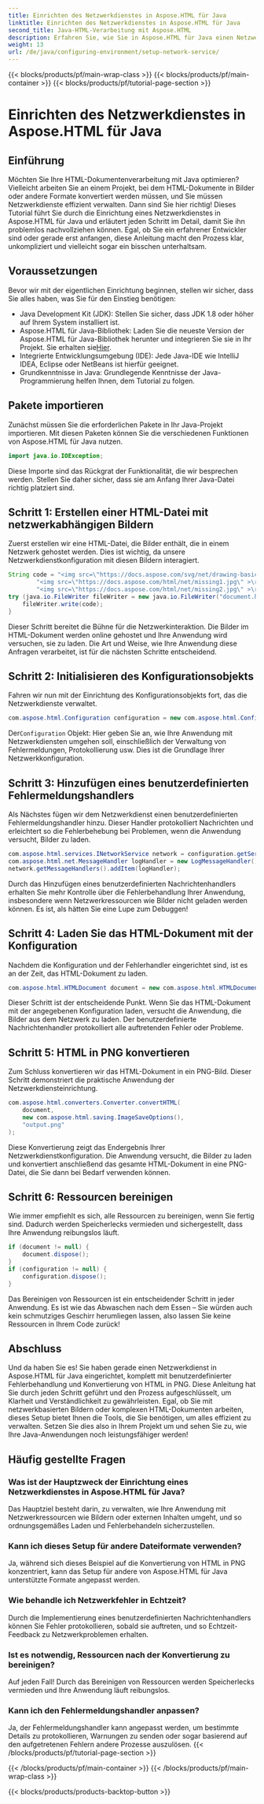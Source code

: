 ```yaml
---
title: Einrichten des Netzwerkdienstes in Aspose.HTML für Java
linktitle: Einrichten des Netzwerkdienstes in Aspose.HTML für Java
second_title: Java-HTML-Verarbeitung mit Aspose.HTML
description: Erfahren Sie, wie Sie in Aspose.HTML für Java einen Netzwerkdienst einrichten, Netzwerkressourcen verwalten und HTML mit benutzerdefinierter Fehlerbehandlung in PNG konvertieren.
weight: 13
url: /de/java/configuring-environment/setup-network-service/
---
```


{{< blocks/products/pf/main-wrap-class >}}
{{< blocks/products/pf/main-container >}}
{{< blocks/products/pf/tutorial-page-section >}}

# Einrichten des Netzwerkdienstes in Aspose.HTML für Java

## Einführung
Möchten Sie Ihre HTML-Dokumentenverarbeitung mit Java optimieren? Vielleicht arbeiten Sie an einem Projekt, bei dem HTML-Dokumente in Bilder oder andere Formate konvertiert werden müssen, und Sie müssen Netzwerkdienste effizient verwalten. Dann sind Sie hier richtig! Dieses Tutorial führt Sie durch die Einrichtung eines Netzwerkdienstes in Aspose.HTML für Java und erläutert jeden Schritt im Detail, damit Sie ihn problemlos nachvollziehen können. Egal, ob Sie ein erfahrener Entwickler sind oder gerade erst anfangen, diese Anleitung macht den Prozess klar, unkompliziert und vielleicht sogar ein bisschen unterhaltsam.
## Voraussetzungen
Bevor wir mit der eigentlichen Einrichtung beginnen, stellen wir sicher, dass Sie alles haben, was Sie für den Einstieg benötigen:
- Java Development Kit (JDK): Stellen Sie sicher, dass JDK 1.8 oder höher auf Ihrem System installiert ist.
-  Aspose.HTML für Java-Bibliothek: Laden Sie die neueste Version der Aspose.HTML für Java-Bibliothek herunter und integrieren Sie sie in Ihr Projekt. Sie erhalten sie[Hier](https://releases.aspose.com/html/java/).
- Integrierte Entwicklungsumgebung (IDE): Jede Java-IDE wie IntelliJ IDEA, Eclipse oder NetBeans ist hierfür geeignet.
- Grundkenntnisse in Java: Grundlegende Kenntnisse der Java-Programmierung helfen Ihnen, dem Tutorial zu folgen.
## Pakete importieren
Zunächst müssen Sie die erforderlichen Pakete in Ihr Java-Projekt importieren. Mit diesen Paketen können Sie die verschiedenen Funktionen von Aspose.HTML für Java nutzen.
```java
import java.io.IOException;
```
Diese Importe sind das Rückgrat der Funktionalität, die wir besprechen werden. Stellen Sie daher sicher, dass sie am Anfang Ihrer Java-Datei richtig platziert sind.

## Schritt 1: Erstellen einer HTML-Datei mit netzwerkabhängigen Bildern
Zuerst erstellen wir eine HTML-Datei, die Bilder enthält, die in einem Netzwerk gehostet werden. Dies ist wichtig, da unsere Netzwerkdienstkonfiguration mit diesen Bildern interagiert.
```java
String code = "<img src=\"https://docs.aspose.com/svg/net/drawing-basics/filters-and-gradients/park.jpg\" >\r\n" +
		"<img src=\"https://docs.aspose.com/html/net/missing1.jpg\" >\r\n" +
		"<img src=\"https://docs.aspose.com/html/net/missing2.jpg\" >\r\n";
try (java.io.FileWriter fileWriter = new java.io.FileWriter("document.html")) {
	fileWriter.write(code);
}
```
Dieser Schritt bereitet die Bühne für die Netzwerkinteraktion. Die Bilder im HTML-Dokument werden online gehostet und Ihre Anwendung wird versuchen, sie zu laden. Die Art und Weise, wie Ihre Anwendung diese Anfragen verarbeitet, ist für die nächsten Schritte entscheidend.
## Schritt 2: Initialisieren des Konfigurationsobjekts
Fahren wir nun mit der Einrichtung des Konfigurationsobjekts fort, das die Netzwerkdienste verwaltet.
```java
com.aspose.html.Configuration configuration = new com.aspose.html.Configuration();
```
 Der`Configuration` Objekt: Hier geben Sie an, wie Ihre Anwendung mit Netzwerkdiensten umgehen soll, einschließlich der Verwaltung von Fehlermeldungen, Protokollierung usw. Dies ist die Grundlage Ihrer Netzwerkkonfiguration.
## Schritt 3: Hinzufügen eines benutzerdefinierten Fehlermeldungshandlers
Als Nächstes fügen wir dem Netzwerkdienst einen benutzerdefinierten Fehlermeldungshandler hinzu. Dieser Handler protokolliert Nachrichten und erleichtert so die Fehlerbehebung bei Problemen, wenn die Anwendung versucht, Bilder zu laden.
```java
com.aspose.html.services.INetworkService network = configuration.getService(com.aspose.html.services.INetworkService.class);
com.aspose.html.net.MessageHandler logHandler = new LogMessageHandler();
network.getMessageHandlers().addItem(logHandler);
```

Durch das Hinzufügen eines benutzerdefinierten Nachrichtenhandlers erhalten Sie mehr Kontrolle über die Fehlerbehandlung Ihrer Anwendung, insbesondere wenn Netzwerkressourcen wie Bilder nicht geladen werden können. Es ist, als hätten Sie eine Lupe zum Debuggen!
## Schritt 4: Laden Sie das HTML-Dokument mit der Konfiguration

Nachdem die Konfiguration und der Fehlerhandler eingerichtet sind, ist es an der Zeit, das HTML-Dokument zu laden.
```java
com.aspose.html.HTMLDocument document = new com.aspose.html.HTMLDocument("document.html", configuration);
```
Dieser Schritt ist der entscheidende Punkt. Wenn Sie das HTML-Dokument mit der angegebenen Konfiguration laden, versucht die Anwendung, die Bilder aus dem Netzwerk zu laden. Der benutzerdefinierte Nachrichtenhandler protokolliert alle auftretenden Fehler oder Probleme.
## Schritt 5: HTML in PNG konvertieren
Zum Schluss konvertieren wir das HTML-Dokument in ein PNG-Bild. Dieser Schritt demonstriert die praktische Anwendung der Netzwerkdiensteinrichtung.
```java
com.aspose.html.converters.Converter.convertHTML(
	document,
	new com.aspose.html.saving.ImageSaveOptions(),
	"output.png"
);
```
Diese Konvertierung zeigt das Endergebnis Ihrer Netzwerkdienstkonfiguration. Die Anwendung versucht, die Bilder zu laden und konvertiert anschließend das gesamte HTML-Dokument in eine PNG-Datei, die Sie dann bei Bedarf verwenden können.
## Schritt 6: Ressourcen bereinigen
Wie immer empfiehlt es sich, alle Ressourcen zu bereinigen, wenn Sie fertig sind. Dadurch werden Speicherlecks vermieden und sichergestellt, dass Ihre Anwendung reibungslos läuft.
```java
if (document != null) {
	document.dispose();
}
if (configuration != null) {
	configuration.dispose();
}
```
Das Bereinigen von Ressourcen ist ein entscheidender Schritt in jeder Anwendung. Es ist wie das Abwaschen nach dem Essen – Sie würden auch kein schmutziges Geschirr herumliegen lassen, also lassen Sie keine Ressourcen in Ihrem Code zurück!

## Abschluss
Und da haben Sie es! Sie haben gerade einen Netzwerkdienst in Aspose.HTML für Java eingerichtet, komplett mit benutzerdefinierter Fehlerbehandlung und Konvertierung von HTML in PNG. Diese Anleitung hat Sie durch jeden Schritt geführt und den Prozess aufgeschlüsselt, um Klarheit und Verständlichkeit zu gewährleisten. Egal, ob Sie mit netzwerkbasierten Bildern oder komplexen HTML-Dokumenten arbeiten, dieses Setup bietet Ihnen die Tools, die Sie benötigen, um alles effizient zu verwalten. Setzen Sie dies also in Ihrem Projekt um und sehen Sie zu, wie Ihre Java-Anwendungen noch leistungsfähiger werden!
## Häufig gestellte Fragen
### Was ist der Hauptzweck der Einrichtung eines Netzwerkdienstes in Aspose.HTML für Java?  
Das Hauptziel besteht darin, zu verwalten, wie Ihre Anwendung mit Netzwerkressourcen wie Bildern oder externen Inhalten umgeht, und so ordnungsgemäßes Laden und Fehlerbehandeln sicherzustellen.
### Kann ich dieses Setup für andere Dateiformate verwenden?  
Ja, während sich dieses Beispiel auf die Konvertierung von HTML in PNG konzentriert, kann das Setup für andere von Aspose.HTML für Java unterstützte Formate angepasst werden.
### Wie behandle ich Netzwerkfehler in Echtzeit?  
Durch die Implementierung eines benutzerdefinierten Nachrichtenhandlers können Sie Fehler protokollieren, sobald sie auftreten, und so Echtzeit-Feedback zu Netzwerkproblemen erhalten.
### Ist es notwendig, Ressourcen nach der Konvertierung zu bereinigen?  
Auf jeden Fall! Durch das Bereinigen von Ressourcen werden Speicherlecks vermieden und Ihre Anwendung läuft reibungslos.
### Kann ich den Fehlermeldungshandler anpassen?  
Ja, der Fehlermeldungshandler kann angepasst werden, um bestimmte Details zu protokollieren, Warnungen zu senden oder sogar basierend auf den aufgetretenen Fehlern andere Prozesse auszulösen.
{{< /blocks/products/pf/tutorial-page-section >}}

{{< /blocks/products/pf/main-container >}}
{{< /blocks/products/pf/main-wrap-class >}}

{{< blocks/products/products-backtop-button >}}
